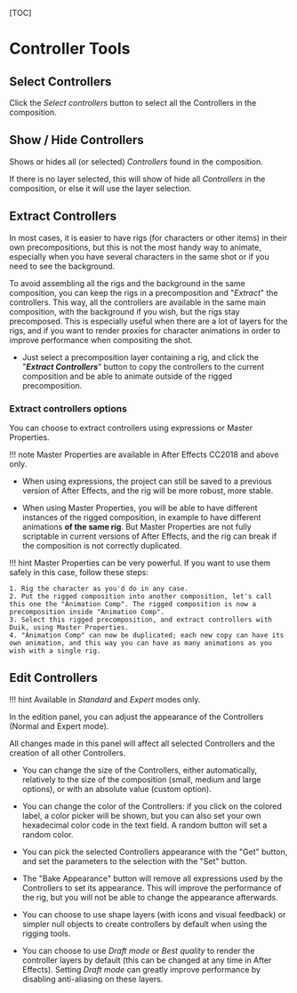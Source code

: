 [TOC]

# Controller Tools

## Select Controllers

Click the *Select controllers* button to select all the Controllers in the composition.

## Show / Hide Controllers

Shows or hides all (or selected) *Controllers* found in the composition.

If there is no layer selected, this will show of hide all *Controllers* in the composition, or else it will use the layer selection.

## Extract Controllers

In most cases, it is easier to have rigs (for characters or other items) in their own precompositions, but this is not the most handy way to animate, especially when you have several characters in the same shot or if you need to see the background.

To avoid assembling all the rigs and the background in the same composition, you can keep the rigs in a precomposition and "*Extract*" the controllers.
This way, all the controllers are available in the same main composition, with the background if you wish, but the rigs stay precomposed. This is especially useful when there are a lot of layers for the rigs, and if you want to render proxies for character animations in order to improve performance when compositing the shot.

- Just select a precomposition layer containing a rig, and click the "***Extract Controllers***" button to copy the controllers to the current composition and be able to animate outside of the rigged precomposition.

### Extract controllers options

You can choose to extract controllers using expressions or Master Properties.

!!! note
    Master Properties are available in After Effects CC2018 and above only.

- When using expressions, the project can still be saved to a previous version of After Effects, and the rig will be more robust, more stable.

- When using Master Properties, you will be able to have different instances of the rigged composition, in example to have different animations **of the same rig**. But Master Properties are not fully scriptable in current versions of After Effects, and the rig can break if the composition is not correctly duplicated.

!!! hint
    Master Properties can be very powerful. If you want to use them safely in this case, follow these steps:

    1. Rig the character as you'd do in any case.
    2. Put the rigged composition into another composition, let's call this one the "Animation Comp". The rigged composition is now a precomposition inside "Animation Comp".
    3. Select this rigged precomposition, and extract controllers with Duik, using Master Properties.
    4. "Animation Comp" can now be duplicated; each new copy can have its own animation, and this way you can have as many animations as you wish with a single rig.

## Edit Controllers

!!! hint
    Available in _Standard_ and _Expert_ modes only.

In the edition panel, you can adjust the appearance of the Controllers (Normal and Expert mode).

All changes made in this panel will affect all selected Controllers and the creation of all other Controllers.

- You can change the size of the Controllers, either automatically, relatively to the size of the composition (small, medium and large options), or with an absolute value (custom option).

- You can change the color of the Controllers: if you click on the colored label, a color picker will be shown, but you can also set your own hexadecimal color code in the text field. A random button will set a random color.

- You can pick the selected Controllers appearance with the "Get" button, and set the parameters to the selection with the "Set" button.

- The "Bake Appearance" button will remove all expressions used by the Controllers to set its appearance. This will improve the performance of the rig, but you will not be able to change the appearance afterwards.

- You can choose to use shape layers (with icons and visual feedback) or simpler null objects to create controllers by default when using the rigging tools.

- You can choose to use _Draft mode_ or _Best quality_ to render the controller layers by default (this can be changed at any time in After Effects). Setting _Draft mode_ can greatly improve performance by disabling anti-aliasing on these layers.
